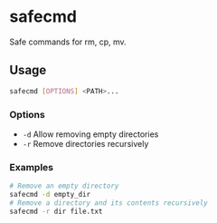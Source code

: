 # safecmd

Safe commands for rm, cp, mv.

## Usage

```bash
safecmd [OPTIONS] <PATH>...
```

### Options

- `-d`  Allow removing empty directories
- `-r`  Remove directories recursively

### Examples

```bash
# Remove an empty directory
safecmd -d empty_dir
# Remove a directory and its contents recursively
safecmd -r dir file.txt
```
